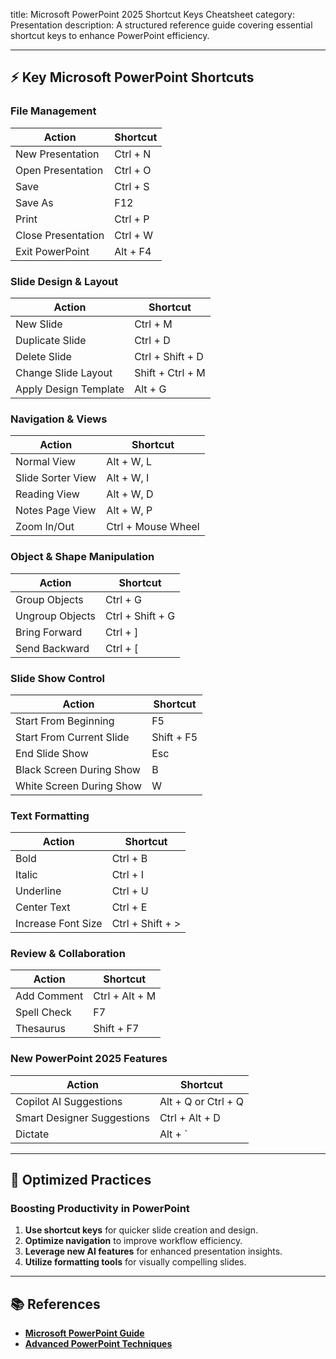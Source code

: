 title: Microsoft PowerPoint 2025 Shortcut Keys Cheatsheet
category: Presentation
description: A structured reference guide covering essential shortcut keys to enhance PowerPoint efficiency.

---

## ⚡ **Key Microsoft PowerPoint Shortcuts**

### **File Management**

| Action             | Shortcut |
| ------------------ | -------- |
| New Presentation   | Ctrl + N |
| Open Presentation  | Ctrl + O |
| Save               | Ctrl + S |
| Save As            | F12      |
| Print              | Ctrl + P |
| Close Presentation | Ctrl + W |
| Exit PowerPoint    | Alt + F4 |

### **Slide Design & Layout**

| Action                | Shortcut         |
| --------------------- | ---------------- |
| New Slide             | Ctrl + M         |
| Duplicate Slide       | Ctrl + D         |
| Delete Slide          | Ctrl + Shift + D |
| Change Slide Layout   | Shift + Ctrl + M |
| Apply Design Template | Alt + G          |

### **Navigation & Views**

| Action            | Shortcut           |
| ----------------- | ------------------ |
| Normal View       | Alt + W, L         |
| Slide Sorter View | Alt + W, I         |
| Reading View      | Alt + W, D         |
| Notes Page View   | Alt + W, P         |
| Zoom In/Out       | Ctrl + Mouse Wheel |

### **Object & Shape Manipulation**

| Action          | Shortcut         |
| --------------- | ---------------- |
| Group Objects   | Ctrl + G         |
| Ungroup Objects | Ctrl + Shift + G |
| Bring Forward   | Ctrl + ]         |
| Send Backward   | Ctrl + [         |

### **Slide Show Control**

| Action                   | Shortcut   |
| ------------------------ | ---------- |
| Start From Beginning     | F5         |
| Start From Current Slide | Shift + F5 |
| End Slide Show           | Esc        |
| Black Screen During Show | B          |
| White Screen During Show | W          |

### **Text Formatting**

| Action             | Shortcut         |
| ------------------ | ---------------- |
| Bold               | Ctrl + B         |
| Italic             | Ctrl + I         |
| Underline          | Ctrl + U         |
| Center Text        | Ctrl + E         |
| Increase Font Size | Ctrl + Shift + > |

### **Review & Collaboration**

| Action      | Shortcut       |
| ----------- | -------------- |
| Add Comment | Ctrl + Alt + M |
| Spell Check | F7             |
| Thesaurus   | Shift + F7     |

### **New PowerPoint 2025 Features**

| Action                     | Shortcut            |
| -------------------------- | ------------------- |
| Copilot AI Suggestions     | Alt + Q or Ctrl + Q |
| Smart Designer Suggestions | Ctrl + Alt + D      |
| Dictate                    | Alt + `             |

---

## 🔄 **Optimized Practices**

### **Boosting Productivity in PowerPoint**

1. **Use shortcut keys** for quicker slide creation and design.
2. **Optimize navigation** to improve workflow efficiency.
3. **Leverage new AI features** for enhanced presentation insights.
4. **Utilize formatting tools** for visually compelling slides.

---

## 📚 **References**

- **[Microsoft PowerPoint Guide](https://support.microsoft.com/en-us/powerpoint)**
- **[Advanced PowerPoint Techniques](https://www.office.com/powerpoint-tips/)**
